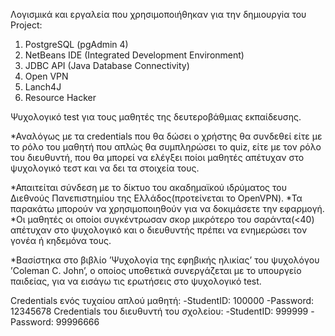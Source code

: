 Λογισμικά και εργαλεία που χρησιμοποιήθηκαν για την δημιουργiα του Project:
 
1) PostgreSQL  (pgAdmin 4)
2) NetBeans IDE (Integrated Development Environment)
3) JDBC API (Java Database Connectivity)
4) Open VPN
5) Lanch4J
6) Resource Hacker

Ψυχολογικό test για τους μαθητές της δευτεροβάθμιας εκπαίδευσης.

*Αναλόγως με τα credentials που θα δώσει ο χρήστης θα συνδεθεί είτε με το ρόλο του μαθητή που απλώς θα συμπληρώσει το quiz, είτε με τον ρόλο του διευθυντή, που θα μπορεί να ελέγξει ποίοι μαθητές απέτυχαν στο ψυχολογικό τεστ και να δει τα στοιχεία τους. 

*Απαιτείται σύνδεση με το δίκτυο του ακαδημαϊκού ιδρύματος του Διεθνούς Πανεπιστημίου της Ελλάδος(προτείνεται το OpenVPN).
*Τα παρακάτω μπορούν να χρησιμοποιηθούν για να δοκιμάσετε την εφαρμογή.
*Οι μαθητές οι οποίοι συγκέντρωσαν σκορ μικρότερο του σαράντα(<40) απέτυχαν στο ψυχολογικό και o διευθυντής πρέπει να ενημερώσει τον γονέα ή κηδεμόνα τους.

*Βασίστηκα στο βιβλίο ’Ψυχολογία της εφηβικής ηλικίας’ του ψυχολόγου ’Coleman C. John’, ο οποίος υποθετικά συνεργάζεται με το υπουργείο παιδείας, για να εισάγω τις ερωτήσεις στο ψυχολογικό test. 

Credentials ενός τυχαίου απλού μαθητή:
-StudentID: 100000
-Password: 12345678
Credentials του διευθυντή του σχολείου: 
-StudentID: 999999
-Password: 99996666
